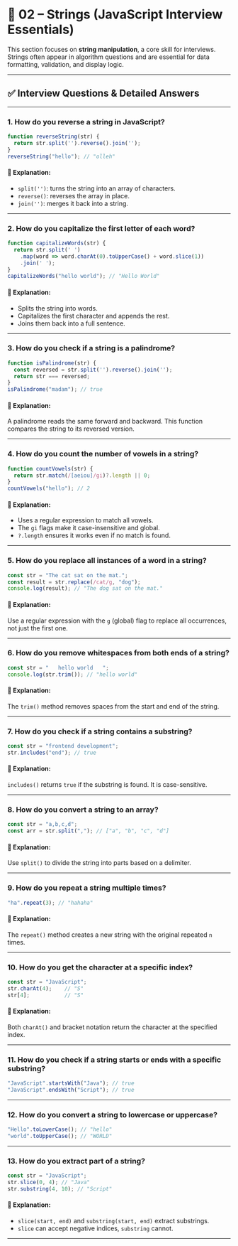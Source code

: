 
# 📘 02 – Strings (JavaScript Interview Essentials)

This section focuses on **string manipulation**, a core skill for interviews. Strings often appear in algorithm questions and are essential for data formatting, validation, and display logic.

---

## ✅ Interview Questions & Detailed Answers

---

### 1. How do you reverse a string in JavaScript?

```js
function reverseString(str) {
  return str.split('').reverse().join('');
}
reverseString("hello"); // "olleh"
```

#### 🧠 Explanation:
- `split('')`: turns the string into an array of characters.
- `reverse()`: reverses the array in place.
- `join('')`: merges it back into a string.

---

### 2. How do you capitalize the first letter of each word?

```js
function capitalizeWords(str) {
  return str.split(' ')
    .map(word => word.charAt(0).toUpperCase() + word.slice(1))
    .join(' ');
}
capitalizeWords("hello world"); // "Hello World"
```

#### 🧠 Explanation:
- Splits the string into words.
- Capitalizes the first character and appends the rest.
- Joins them back into a full sentence.

---

### 3. How do you check if a string is a palindrome?

```js
function isPalindrome(str) {
  const reversed = str.split('').reverse().join('');
  return str === reversed;
}
isPalindrome("madam"); // true
```

#### 🧠 Explanation:
A palindrome reads the same forward and backward. This function compares the string to its reversed version.

---

### 4. How do you count the number of vowels in a string?

```js
function countVowels(str) {
  return str.match(/[aeiou]/gi)?.length || 0;
}
countVowels("hello"); // 2
```

#### 🧠 Explanation:
- Uses a regular expression to match all vowels.
- The `gi` flags make it case-insensitive and global.
- `?.length` ensures it works even if no match is found.

---

### 5. How do you replace all instances of a word in a string?

```js
const str = "The cat sat on the mat.";
const result = str.replace(/cat/g, "dog");
console.log(result); // "The dog sat on the mat."
```

#### 🧠 Explanation:
Use a regular expression with the `g` (global) flag to replace all occurrences, not just the first one.

---

### 6. How do you remove whitespaces from both ends of a string?

```js
const str = "   hello world   ";
console.log(str.trim()); // "hello world"
```

#### 🧠 Explanation:
The `trim()` method removes spaces from the start and end of the string.

---

### 7. How do you check if a string contains a substring?

```js
const str = "frontend development";
str.includes("end"); // true
```

#### 🧠 Explanation:
`includes()` returns `true` if the substring is found. It is case-sensitive.

---

### 8. How do you convert a string to an array?

```js
const str = "a,b,c,d";
const arr = str.split(","); // ["a", "b", "c", "d"]
```

#### 🧠 Explanation:
Use `split()` to divide the string into parts based on a delimiter.

---

### 9. How do you repeat a string multiple times?

```js
"ha".repeat(3); // "hahaha"
```

#### 🧠 Explanation:
The `repeat()` method creates a new string with the original repeated `n` times.

---

### 10. How do you get the character at a specific index?

```js
const str = "JavaScript";
str.charAt(4);    // "S"
str[4];           // "S"
```

#### 🧠 Explanation:
Both `charAt()` and bracket notation return the character at the specified index.

---

### 11. How do you check if a string starts or ends with a specific substring?

```js
"JavaScript".startsWith("Java"); // true
"JavaScript".endsWith("Script"); // true
```

---

### 12. How do you convert a string to lowercase or uppercase?

```js
"Hello".toLowerCase(); // "hello"
"world".toUpperCase(); // "WORLD"
```

---

### 13. How do you extract part of a string?

```js
const str = "JavaScript";
str.slice(0, 4); // "Java"
str.substring(4, 10); // "Script"
```

#### 🧠 Explanation:
- `slice(start, end)` and `substring(start, end)` extract substrings.
- `slice` can accept negative indices, `substring` cannot.

---
